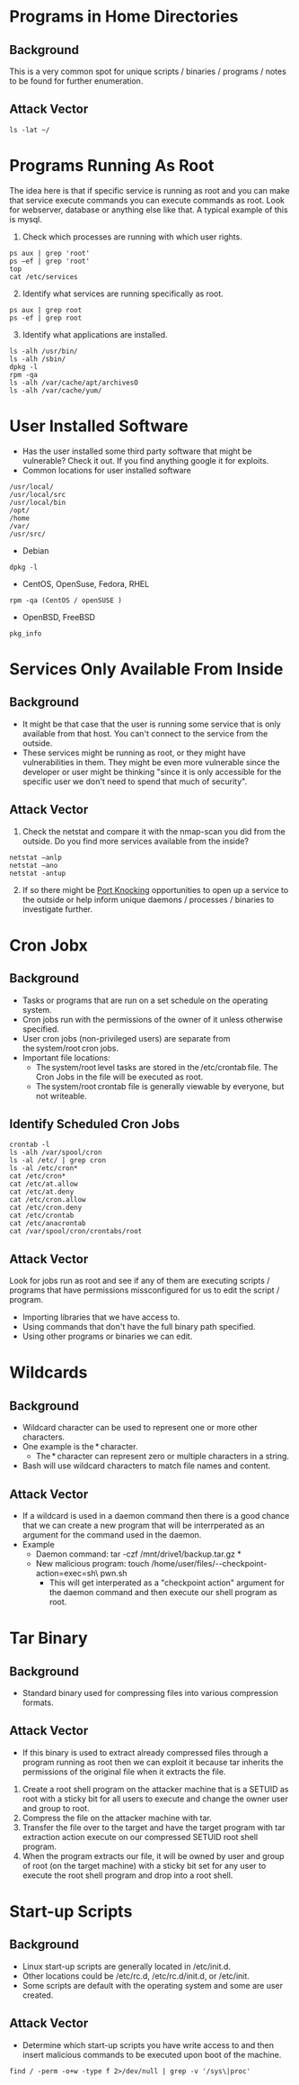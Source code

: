 # Programs in Home Directories

## Background
This is a very common spot for unique scripts / binaries / programs / notes to be found for further enumeration.
## Attack Vector
```
ls -lat ~/
```

# Programs Running As Root
The idea here is that if specific service is running as root and you can make that service execute commands you can execute commands as root.
Look for webserver, database or anything else like that. A typical example of this is mysql.
1. Check which processes are running with which user rights. 
```
ps aux | grep 'root' 
ps –ef | grep 'root' 
top 
cat /etc/services 
```
2. Identify what services are running specifically as root. 
```
ps aux | grep root 
ps -ef | grep root 
```
3. Identify what applications are installed. 
```
ls -alh /usr/bin/ 
ls -alh /sbin/ 
dpkg -l 
rpm -qa 
ls -alh /var/cache/apt/archivesO 
ls -alh /var/cache/yum/
```

# User Installed Software
- Has the user installed some third party software that might be vulnerable? Check it out. If you find anything google it for exploits. 
- Common locations for user installed software 
```
/usr/local/ 
/usr/local/src 
/usr/local/bin 
/opt/ 
/home 
/var/ 
/usr/src/ 
``` 
- Debian 
```
dpkg -l 
 ```
 - CentOS, OpenSuse, Fedora, RHEL 
```
rpm -qa (CentOS / openSUSE ) 
 ```
- OpenBSD, FreeBSD 
```
pkg_info 
```

# Services Only Available From Inside

## Background
- It might be that case that the user is running some service that is only available from that host. You can't connect to the service from the outside.
- These services might be running as root, or they might have vulnerabilities in them. They might be even more vulnerable since the developer or user might be thinking "since it is only accessible for the specific user we don't need to spend that much of security".

## Attack Vector
1. Check the netstat and compare it with the nmap-scan you did from the outside. Do you find more services available from the inside? 
```
netstat –anlp 
netstat –ano 
netstat -antup
```
2. If so there might be [Port Knocking](https://github.com/neogeo56/OSCP_Notes/blob/master/Enumeration/0_Port_Knocking.md) opportunities to open up a service to the outside or help inform unique daemons / processes / binaries to investigate further.

# Cron Jobx

## Background
- Tasks or programs that are run on a set schedule on the operating system.  
- Cron jobs run with the permissions of the owner of it unless otherwise specified. 
- User cron jobs (non-privileged users) are separate from the system/root cron jobs.
- Important file locations:
  - The system/root level tasks are stored in the /etc/crontab file. The Cron Jobs in the file will be executed as root. 
  - The system/root crontab file is generally viewable by everyone, but not writeable.

## Identify Scheduled Cron Jobs
```
crontab -l 
ls -alh /var/spool/cron 
ls -al /etc/ | grep cron 
ls -al /etc/cron* 
cat /etc/cron* 
cat /etc/at.allow 
cat /etc/at.deny 
cat /etc/cron.allow 
cat /etc/cron.deny 
cat /etc/crontab 
cat /etc/anacrontab 
cat /var/spool/cron/crontabs/root
```

## Attack Vector
Look for jobs run as root and see if any of them are executing scripts / programs that have permissions missconfigured for us to edit the script / program.
  - Importing libraries that we have access to.
  - Using commands that don't have the full binary path specified.
  - Using other programs or binaries we can edit.

# Wildcards

## Background
- Wildcard character can be used to represent one or more other characters. 
- One example is the * character. 
  - The * character can represent zero or multiple characters in a string. 
- Bash will use wildcard characters to match file names and content.

## Attack Vector
- If a wildcard is used in a daemon command then there is a good chance that we can create a new program that will be interrperated as an argument for the command used in the daemon. 
- Example 
  - Daemon command: tar -czf /mnt/drive1/backup.tar.gz * 
  - New malicious program: touch /home/user/files/--checkpoint-action=exec=sh\ pwn.sh 
    - This will get interperated as a "checkpoint action" argument for the daemon command and then execute our shell program as root.

# Tar Binary

## Background
- Standard binary used for compressing files into various compression formats.  

## Attack Vector
- If this binary is used to extract already compressed files through a program running as root then we can exploit it because tar inherits the permissions of the original file when it extracts the file.  
1. Create a root shell program on the attacker machine that is a SETUID as root with a sticky bit for all users to execute and change the owner user and group to root.  
2. Compress the file on the attacker machine with tar.  
3. Transfer the file over to the target and have the target program with tar extraction action execute on our compressed SETUID root shell program.
4. When the program extracts our file, it will be owned by user and group of root (on the target machine) with a sticky bit set for any user to execute the root shell program and drop into a root shell.

# Start-up Scripts

## Background
- Linux start-up scripts are generally located in /etc/init.d. 
- Other locations could be /etc/rc.d, /etc/rc.d/init.d, or /etc/init. 
- Some scripts are default with the operating system and some are user created. 

## Attack Vector
- Determine which start-up scripts you have write access to and then insert malicious commands to be executed upon boot of the machine. 
```
find / -perm -o+w -type f 2>/dev/null | grep -v '/sys\|proc' 
```
